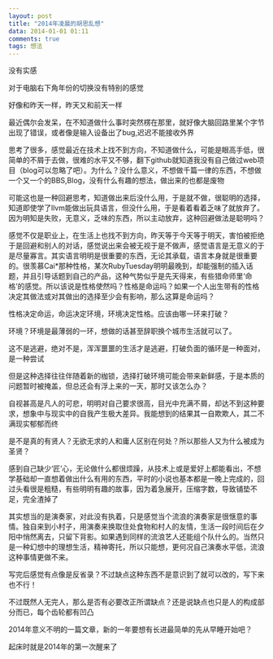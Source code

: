```yaml
---
layout: post
title: "2014年凌晨的胡思乱想"
data: 2014-01-01 01:11
comments: true
tags: 想法
---
```


没有实感

对于电脑右下角年份的切换没有特别的感觉

好像和昨天一样，昨天又和前天一样

最近偶尔会发呆，在不知道做什么事时突然楞在那里，就好像大脑回路里某个字节出现了错误，或者像是输入设备出了bug,迟迟不能接收外界

思考了很多，感觉最近在技术上找不到方向，不知道做什么，可能是眼高手低，很简单的不屑于去做，很难的水平又不够，翻下github就知道我没有自己做过web项目（blog可以忽略了吧）。为什么？没什么意义，不想做千篇一律的东西，不想做一个又一个的BBS,Blog，没有什么有趣的想法，做出来的也都是废物

可能这也是一种回避思考，知道做出来后没什么用，于是就不做，很聪明的选择，知道即使学了llvm能做出玩具语言，但没什么用，于是看着看着乏味了就放弃了。因为明知是失败，无意义，乏味的东西，所以主动放弃，这种回避做法是聪明吗？

感觉不仅是职业上，在生活上也找不到方向，昨天等于今天等于明天，害怕被拒绝于是回避和别人的对话，感觉说出来会被无视于是不做声，感觉语言是无意义的于是尽量寡言。其实语言明明是很重要的东西，无论其承载，语言本身就是很重要的。很羡慕Cai*那种性格，某次RubyTuesday明明最晚到，却能强制的插入话题，并且引导话题到自己的产品，这种气势似乎是先天得来，有些猎命师里‘命格’的感觉。所以该说是性格使然吗？性格是命运吗？如果一个人出生带有的性格决定其做法或对其做出的选择至少会有影响，那么这算是命运吗？

性格决定命运，命运决定环境，环境决定性格。应该由哪一环来打破？

环境？环境是最薄弱的一环，想做的话甚至辞职换个城市生活就可以了。

这不是逃避，绝对不是，浑浑噩噩的生活才是逃避，打破负面的循环是一种面对，是一种尝试

但是这种选择往往伴随着新的枷锁，选择打破环境可能会带来新鲜感，于是本质的问题暂时被掩盖，但总还会有浮上来的一天，那时又该怎么办？

自视甚高是凡人的可悲，明明对自己要求很高，目光中充满不屑，却达不到这种要求，想象中与现实中的自我产生极大差异。我能想到的结果其一自欺欺人，其二不满现实郁郁而终

是不是真的有贤人？无欲无求的人和庸人区别在何处？所以那些人又为什么被成为圣贤？

感到自己缺少‘匠’心，无论做什么都很烦躁，从技术上或是爱好上都能看出，不想学基础却一直想着做出什么有用的东西，平时的小说也基本都是一晚上完成的，回过头看很是粗糙，有些明明有趣的故事，因为着急展开，压缩字数，导致铺垫不足，完全渣掉了

其实想当的是演奏家，对此没有执着，只是感觉当个流浪的演奏家是很惬意的事情。独自来到小村子，用演奏来换取住处食物和村人的友情，生活一段时间后在夕阳中悄然离去，只留下背影。如果遇到同样的流浪艺人还能组个队什么的。当然只是一种幻想中的理想生活，精神寄托，所以只能想，更何况自己演奏水平低，流浪这种事情更做不来。

写完后感觉有点像是反省录？不过缺点这种东西不是意识到了就可以改的，写下来也不行！

不过既然人无完人，那么是否有必要改正所谓缺点？还是说缺点也只是人的构成部分而已，每个齿轮都有凹凸

2014年意义不明的一篇文章，新的一年要想有长进最简单的先从早睡开始吧？

起床时就是2014年的第一次醒来了
